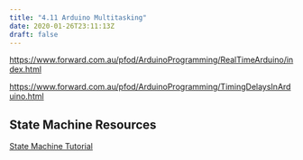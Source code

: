 ```yaml
---
title: "4.11 Arduino Multitasking"
date: 2020-01-26T23:11:13Z
draft: false
---
```


https://www.forward.com.au/pfod/ArduinoProgramming/RealTimeArduino/index.html

https://www.forward.com.au/pfod/ArduinoProgramming/TimingDelaysInArduino.html

## State Machine Resources

[State Machine Tutorial](http://www.thebox.myzen.co.uk/Tutorial/State_Machine.html)

